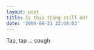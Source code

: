 ```yaml
---
layout: post
title: Is this thing still on?
date: '2004-08-21 22:04:03'
---
```



Tap, tap … cough


